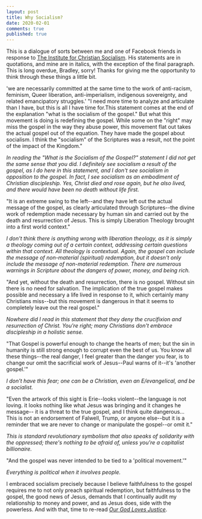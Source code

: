 ```yaml
---
layout: post
title: Why Socialism?
date: 2020-02-01
comments: true
published: true
---
```


This is a dialogue of sorts between me and one of Facebook friends in response to [The Institute for Christian Socialism](https://christiansocialism.com/christian-socialism-statement/). His statements are in quotations, and mine are in italics, with the exception of the final paragraph. This is long overdue, Bradley, sorry! Thanks for giving me the opportunity to think through these things a little bit.

'we are necessarily committed at the same time to the work of anti-racism, feminism, Queer liberation, anti-imperialism, indigenous sovereignty, and related emancipatory struggles.'
"I need more time to analyze and articulate than I have, but this is all I have time for.This statement comes at the end of the explanation "what is the socialism of the gospel." But what this movement is doing is redefining the gospel. While some on the "right" may miss the gospel in the way they abuse power, this movement flat out takes the actual gospel out of the equation. They have made the gospel about socialism. I think the "socialism" of the Scriptures was a result, not the point of the impact of the Kingdom."

*In reading the "What is the Socialism of the Gospel?" statement I did not get the same sense that you did. I definitely see socialism a result of the gospel, as I do here in this statement, and I don't see socialism in opposition to the gospel. In fact, I see socialism as an embodiment of Christian discipleship. Yes, Christ died and rose again, but he also lived, and there would have been no death without life first.*

"It is an extreme swing to the left--and they have left out the actual message of the gospel, as clearly articulated through Scriptures--the divine work of redemption made necessary by human sin and carried out by the death and resurrection of Jesus. This is simply Liberation Theology brought into a first world context."

*I don't think there is anything wrong with liberation theology, as it is simply a theology coming out of a certain context, addressing certain questions within that context. All theology is contextual. Again, the gospel can include the message of non-material (spiritual) redemption, but it doesn't only include the message of non-material redemption. There are numerous warnings in Scripture about the dangers of power, money, and being rich.*

"And yet, without the death and resurrection, there is no gospel. Without sin there is no need for salvation. The implication of the true gospel makes possible and necessary a life lived in response to it, which certainly many Christians miss--but this movement is dangerous in that it seems to completely leave out the real gospel."

*Nowhere did I read in this statement that they deny the crucifixion and resurrection of Christ. You're right; many Christians don't embrace discipleship in a holistic sense.*

"That Gospel is powerful enough to change the hearts of men; but the sin in humanity is still strong enough to corrupt even the best of us. You know all these things--the real danger, I feel greater than the danger you fear, is to change our omit the sacrificial work of Jesus--Paul warns of it--it's 'another gospel.'"

*I don't have this fear; one can be a Christian, even an E/evangelical, and be a socialist.*

"Even the artwork of this sight is Erie--looks violent--the language is not loving. it looks nothing like what Jesus was bringing and it changes he message-- it is a threat to the true gospel, and I think quite dangerous... This is not an endorsement of Falwell, Trump, or anyone else--but it is a reminder that we are never to change or manipulate the gospel--or omit it."

*This is standard revolutionary symbolism that also speaks of solidarity with the oppressed; there's nothing to be afraid of, unless you're a capitalist billionaire.*

"And the gospel was never intended to be tied to a 'political movement.'"

*Everything is political when it involves people.*

I embraced socialism precisely because I believe faithfulness to the gospel requires me to not only preach spiritual redemption, but faithfulness to the gospel, the good news of Jesus, demands that I continually audit my relationship to money and power, and as Jesus does, side with the powerless. And with that, time to re-read _[Our God Loves Justice](https://sdrp.me/2019/04/16/christians-must-be-socialists/)_.